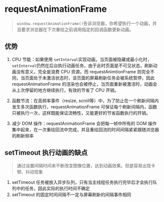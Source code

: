 # requestAnimationFrame

> `window.requestAnimationFrame()`告诉浏览器，你希望执行一个动画，并且要求浏览器在下次重绘之前调用指定的回调函数更新动画。

## 优势

  1. CPU 节能：如果使用 `setInterval`实现动画，当页面被隐藏或最小化时，`setInterval`仍然在后台执行动画任务，由于此时页面是不可见状态，刷新动画没有意义，完全是浪费 CPU 资源。而 requestAnimtionFrame 则完全不同，当页面处于未激活状态时，该页面的屏幕刷新任务会被系统暂停，因此 requestAnimationFrame 的渲染也会被停止，当页面重新被激活时，动画会从上次停留的地方继续执行，有效的节省了 CPU 开销。

  2. 函数节流：在高频率事件（resize, scroll等）中，为了防止在一个刷新间隔内发生多次函数执行，requestAnimationFrame 可保证每个刷新间隔内，函数只被执行一次，这样既能保证流畅性，又能更好的节省函数执行的开销。

  3. 减少 DOM 操作：requestAnimationFrame 会把每一帧中所有的 DOM 操作集中起来，在一次重绘回流中完成，并且重绘回流的时间间隔紧紧跟随浏览器的刷新频率

## setTimeout 执行动画的缺点

> 通过设置间隔时间来不断改变图像位置，达到动画效果。但是容易出现卡顿、抖动现象

  1. setTimeout 任务被放入异步队列，只有当主线程任务执行完毕后才会执行队列中的任务，因此实际的执行时间不确定
  2. setTimeout 的固定时间间隔不一定与屏幕刷新的间隔事件相同
